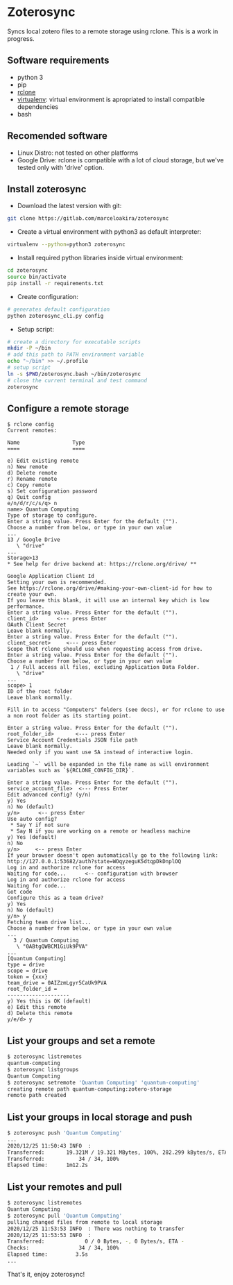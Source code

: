 # Zoterosync

Syncs local zotero files to a remote storage using rclone. This is a work in progress.

## Software requirements
  * python 3
  * pip 
  * [rclone](https://rclone.org/)
  * [virtualenv](https://virtualenv.pypa.io/en/latest/): virtual environment is apropriated to install compatible dependencies
  * bash

## Recomended software
  * Linux Distro: not tested on other platforms
  * Google Drive: rclone is compatible with a lot of cloud storage, but we've tested only with 'drive' option.

## Install zoterosync
<!-- 
  * Download the [last release available](https://gitlab.com/marceloakira/zoterosync/-/releases)
    * Suppose you downloaded [v0.1.0 release packaged with zip](https://gitlab.com/marceloakira/zoterosync/-/archive/v0.1.0/zoterosync-v0.1.0.zip)
  * Uncompress your package with your preferred software or execute this command line:
```bash
unzip  zoterosync-v0.1.0.zip
```  
-->
  * Download the latest version with git:
```bash
git clone https://gitlab.com/marceloakira/zoterosync
```
  * Create a virtual environment with python3 as default interpreter:
```bash
virtualenv --python=python3 zoterosync
```
  * Install required python libraries inside virtual environment:
```bash
cd zoterosync
source bin/activate
pip install -r requirements.txt
```
  * Create configuration:
```bash
# generates default configuration
python zoterosync_cli.py config
```
  * Setup script:
```bash
# create a directory for executable scripts
mkdir -P ~/bin
# add this path to PATH environment variable
echo "~/bin" >> ~/.profile
# setup script
ln -s $PWD/zoterosync.bash ~/bin/zoterosync
# close the current terminal and test command
zoterosync
```

## Configure a remote storage
```
$ rclone config
Current remotes:

Name                 Type
====                 ====

e) Edit existing remote
n) New remote
d) Delete remote
r) Rename remote
c) Copy remote
s) Set configuration password
q) Quit config
e/n/d/r/c/s/q> n
name> Quantum Computing
Type of storage to configure.
Enter a string value. Press Enter for the default ("").
Choose a number from below, or type in your own value
...
13 / Google Drive
   \ "drive"
...
Storage>13 
* See help for drive backend at: https://rclone.org/drive/ **

Google Application Client Id
Setting your own is recommended.
See https://rclone.org/drive/#making-your-own-client-id for how to create your own.
If you leave this blank, it will use an internal key which is low performance.
Enter a string value. Press Enter for the default ("").
client_id>      <--- press Enter
OAuth Client Secret
Leave blank normally.
Enter a string value. Press Enter for the default ("").
client_secret>     <--- press Enter
Scope that rclone should use when requesting access from drive.
Enter a string value. Press Enter for the default ("").
Choose a number from below, or type in your own value
 1 / Full access all files, excluding Application Data Folder.
   \ "drive"
...
scope> 1 
ID of the root folder
Leave blank normally.

Fill in to access "Computers" folders (see docs), or for rclone to use
a non root folder as its starting point.

Enter a string value. Press Enter for the default ("").
root_folder_id>       <--- press Enter
Service Account Credentials JSON file path 
Leave blank normally.
Needed only if you want use SA instead of interactive login.

Leading `~` will be expanded in the file name as will environment variables such as `${RCLONE_CONFIG_DIR}`.

Enter a string value. Press Enter for the default ("").
service_account_file>  <--- Press Enter
Edit advanced config? (y/n)
y) Yes
n) No (default)
y/n>      <-- press Enter
Use auto config?
 * Say Y if not sure
 * Say N if you are working on a remote or headless machine
y) Yes (default)
n) No
y/n>     <-- press Enter
If your browser doesn't open automatically go to the following link: http://127.0.0.1:53682/auth?state=WOqyzeguK5dtqpDkDnplOQ
Log in and authorize rclone for access
Waiting for code...      <-- configuration with browser
Log in and authorize rclone for access
Waiting for code...
Got code
Configure this as a team drive?
y) Yes
n) No (default)
y/n> y
Fetching team drive list...
Choose a number from below, or type in your own value
...
  3 / Quantum Computing
   \ "0ABtgQWBCM1GiUk9PVA"
...
[Quantum Computing]
type = drive
scope = drive
token = {xxx}
team_drive = 0AIZzmLgyr5CaUk9PVA
root_folder_id = 
--------------------
y) Yes this is OK (default)
e) Edit this remote
d) Delete this remote
y/e/d> y
```

## List your groups and set a remote
```bash
$ zoterosync listremotes
quantum-computing
$ zoterosync listgroups
Quantum Computing
$ zoterosync setremote 'Quantum Computing' 'quantum-computing'
creating remote path quantum-computing:zotero-storage
remote path created
```
## List your groups in local storage and push
```bash
$ zoterosync push 'Quantum Computing'
...
2020/12/25 11:50:43 INFO  : 
Transferred:       19.321M / 19.321 MBytes, 100%, 282.299 kBytes/s, ETA 0s
Transferred:           34 / 34, 100%
Elapsed time:      1m12.2s
```
## List your remotes and pull
```bash
$ zoterosync listremotes
Quantum Computing
$ zoterosync pull 'Quantum Computing'
pulling changed files from remote to local storage
2020/12/25 11:53:53 INFO  : There was nothing to transfer
2020/12/25 11:53:53 INFO  : 
Transferred:             0 / 0 Bytes, -, 0 Bytes/s, ETA -
Checks:                34 / 34, 100%
Elapsed time:         3.5s
...
```

That's it, enjoy zoterosync!